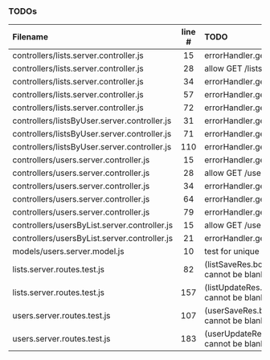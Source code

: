 ### TODOs
| Filename | line # | TODO
|:------|:------:|:------
| controllers/lists.server.controller.js | 15 | errorHandler.getErrorMessage(err)
| controllers/lists.server.controller.js | 28 | allow GET /lists sorting override
| controllers/lists.server.controller.js | 34 | errorHandler.getErrorMessage(err)
| controllers/lists.server.controller.js | 57 | errorHandler.getErrorMessage(err)
| controllers/lists.server.controller.js | 72 | errorHandler.getErrorMessage(err)
| controllers/listsByUser.server.controller.js | 31 | errorHandler.getErrorMessage(err)
| controllers/listsByUser.server.controller.js | 71 | errorHandler.getErrorMessage(err)
| controllers/listsByUser.server.controller.js | 110 | errorHandler.getErrorMessage(saveErr)
| controllers/users.server.controller.js | 15 | errorHandler.getErrorMessage(err)
| controllers/users.server.controller.js | 28 | allow GET /users sorting override
| controllers/users.server.controller.js | 34 | errorHandler.getErrorMessage(err)
| controllers/users.server.controller.js | 64 | errorHandler.getErrorMessage(err)
| controllers/users.server.controller.js | 79 | errorHandler.getErrorMessage(err)
| controllers/usersByList.server.controller.js | 15 | allow GET /users sorting override
| controllers/usersByList.server.controller.js | 21 | errorHandler.getErrorMessage(err)
| models/users.server.model.js | 10 | test for unique uuid
| lists.server.routes.test.js | 82 | (listSaveRes.body.message).should.match('Name cannot be blank');
| lists.server.routes.test.js | 157 | (listUpdateRes.body.message).should.match('Name cannot be blank');
| users.server.routes.test.js | 107 | (userSaveRes.body.message).should.match('Name cannot be blank');
| users.server.routes.test.js | 183 | (userUpdateRes.body.message).should.match('Name cannot be blank');